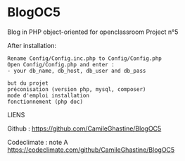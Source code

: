 # BlogOC5
Blog in PHP object-oriented for openclassroom Project n°5

After installation:

    Rename Config/Config.inc.php to Config/Config.php
    Open Config/Config.php and enter :
    - your db_name, db_host, db_user and db_pass 

    but du projet
    préconisation (version php, mysql, composer)
    mode d'emploi installation
    fonctionnement (php doc)



LIENS

Github :
https://github.com/CamileGhastine/BlogOC5

Codeclimate : note A
https://codeclimate.com/github/CamileGhastine/BlogOC5
